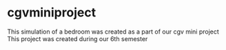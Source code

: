 # cgvminiproject
This simulation of a bedroom was created as a part of our cgv mini project
This project was created during our 6th semester
